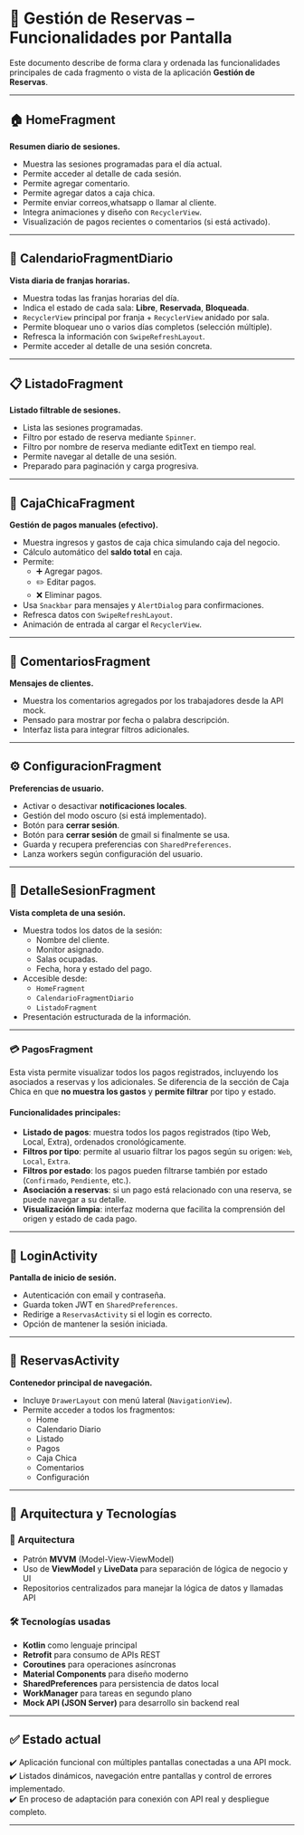 
# 📱 Gestión de Reservas – Funcionalidades por Pantalla

Este documento describe de forma clara y ordenada las funcionalidades principales de cada fragmento o vista de la aplicación **Gestión de Reservas**.

---

## 🏠 HomeFragment

**Resumen diario de sesiones.**

- Muestra las sesiones programadas para el día actual.
- Permite acceder al detalle de cada sesión.
- Permite agregar comentario.
- Permite agregar datos a caja chica.
- Permite enviar correos,whatsapp o llamar al cliente.
- Integra animaciones y diseño con `RecyclerView`.
- Visualización de pagos recientes o comentarios (si está activado).

---

## 📅 CalendarioFragmentDiario

**Vista diaria de franjas horarias.**

- Muestra todas las franjas horarias del día.
- Indica el estado de cada sala: **Libre**, **Reservada**, **Bloqueada**.
- `RecyclerView` principal por franja + `RecyclerView` anidado por sala.
- Permite bloquear uno o varios días completos (selección múltiple).
- Refresca la información con `SwipeRefreshLayout`.
- Permite acceder al detalle de una sesión concreta.

---

## 📋 ListadoFragment

**Listado filtrable de sesiones.**

- Lista las sesiones programadas.
- Filtro por estado de reserva mediante `Spinner`.
- Filtro por nombre de reserva mediante editText en tiempo real.
- Permite navegar al detalle de una sesión.
- Preparado para paginación y carga progresiva.

---

## 💸 CajaChicaFragment

**Gestión de pagos manuales (efectivo).**

- Muestra ingresos y gastos de caja chica simulando caja del negocio.
- Cálculo automático del **saldo total** en caja.
- Permite:
  - ➕ Agregar pagos.
  - ✏️ Editar pagos.
  - ❌ Eliminar pagos.
- Usa `Snackbar` para mensajes y `AlertDialog` para confirmaciones.
- Refresca datos con `SwipeRefreshLayout`.
- Animación de entrada al cargar el `RecyclerView`.

---

## 💬 ComentariosFragment

**Mensajes de clientes.**

- Muestra los comentarios agregados por los trabajadores desde la API mock.
- Pensado para mostrar por fecha o palabra descripción.
- Interfaz lista para integrar filtros adicionales.

---

## ⚙️ ConfiguracionFragment

**Preferencias de usuario.**

- Activar o desactivar **notificaciones locales**.
- Gestión del modo oscuro (si está implementado).
- Botón para **cerrar sesión**.
- Botón para **cerrar sesión** de gmail si finalmente se usa.
- Guarda y recupera preferencias con `SharedPreferences`.
- Lanza workers según configuración del usuario.

---

## 🧾 DetalleSesionFragment

**Vista completa de una sesión.**

- Muestra todos los datos de la sesión:
  - Nombre del cliente.
  - Monitor asignado.
  - Salas ocupadas.
  - Fecha, hora y estado del pago.
- Accesible desde:
  - `HomeFragment`
  - `CalendarioFragmentDiario`
  - `ListadoFragment`
- Presentación estructurada de la información.

---
### 💳 PagosFragment

Esta vista permite visualizar todos los pagos registrados, incluyendo los asociados a reservas y los adicionales. Se diferencia de la sección de Caja Chica en que **no muestra los gastos** y **permite filtrar** por tipo y estado.

#### Funcionalidades principales:
- **Listado de pagos**: muestra todos los pagos registrados (tipo Web, Local, Extra), ordenados cronológicamente.
- **Filtros por tipo**: permite al usuario filtrar los pagos según su origen: `Web`, `Local`, `Extra`.
- **Filtros por estado**: los pagos pueden filtrarse también por estado (`Confirmado`, `Pendiente`, etc.).
- **Asociación a reservas**: si un pago está relacionado con una reserva, se puede navegar a su detalle.
- **Visualización limpia**: interfaz moderna que facilita la comprensión del origen y estado de cada pago.

---

## 🔐 LoginActivity

**Pantalla de inicio de sesión.**

- Autenticación con email y contraseña.
- Guarda token JWT en `SharedPreferences`.
- Redirige a `ReservasActivity` si el login es correcto.
- Opción de mantener la sesión iniciada.

---

## 🧭 ReservasActivity

**Contenedor principal de navegación.**

- Incluye `DrawerLayout` con menú lateral (`NavigationView`).
- Permite acceder a todos los fragmentos:
  - Home
  - Calendario Diario
  - Listado
  - Pagos
  - Caja Chica
  - Comentarios
  - Configuración

---



## 🧱 Arquitectura y Tecnologías

### 🧩 Arquitectura
- Patrón **MVVM** (Model-View-ViewModel)
- Uso de **ViewModel** y **LiveData** para separación de lógica de negocio y UI
- Repositorios centralizados para manejar la lógica de datos y llamadas API

### 🛠 Tecnologías usadas

- **Kotlin** como lenguaje principal
- **Retrofit** para consumo de APIs REST
- **Coroutines** para operaciones asíncronas
- **Material Components** para diseño moderno
- **SharedPreferences** para persistencia de datos local
- **WorkManager** para tareas en segundo plano
- **Mock API (JSON Server)** para desarrollo sin backend real

---

## ✅ Estado actual

✔️ Aplicación funcional con múltiples pantallas conectadas a una API mock.  
✔️ Listados dinámicos, navegación entre pantallas y control de errores implementado.  
✔️ En proceso de adaptación para conexión con API real y despliegue completo.

---
